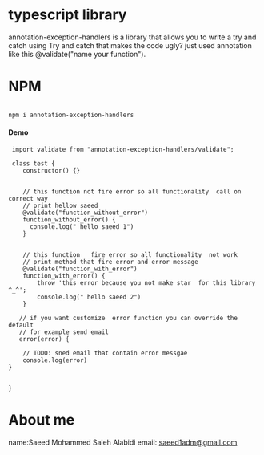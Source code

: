 

# typescript library

annotation-exception-handlers is a library that allows you to write a try and catch using Try and catch that makes the code ugly? just used annotation   like this   @validate("name your function").






 
 

# NPM


```NPM

npm i annotation-exception-handlers

```



#### Demo
```Example
 import validate from "annotation-exception-handlers/validate";

 class test {
    constructor() {}


    // this function not fire error so all functionality  call on correct way
    // print hellow saeed 
    @validate("function_without_error")
    function_without_error() {
      console.log(" hello saeed 1")
    }


    // this function   fire error so all functionality  not work
    // print method that fire error and error message
    @validate("function_with_error")
    function_with_error() {
        throw 'this error because you not make star  for this library ^_^';
        console.log(" hello saeed 2")
    }

   // if you want customize  error function you can override the default 
   // for example send email
   error(error) {

    // TODO: sned email that contain error messgae 
    console.log(error)
}
 

}

```

 

 
# About me

 name:Saeed Mohammed Saleh Alabidi
email: saeed1adm@gmail.com

 
